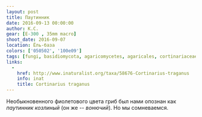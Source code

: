 ```yaml
---
layout: post
title: Паутинник
date: 2016-09-13 00:00:00
author: К.С.
gear: [E-300 , 35mm macro]
shoot_date: 2016-09-07
location: Ёль-база
colors: ['050502', '100e09']
tags: [fungi, basidiomycota, agaricomycetes, agaricales, cortinariaceae, cortinarius, cortinarius traganus]
links:
  -
    href: http://www.inaturalist.org/taxa/58676-Cortinarius-traganus
    info: inat
    title: Cortinarius traganus
---
```


Необыкновенного фиолетового цвета гриб был нами опознан как _паутинник козлиный_ (он же -- _вонючий_). Но мы сомневаемся.
